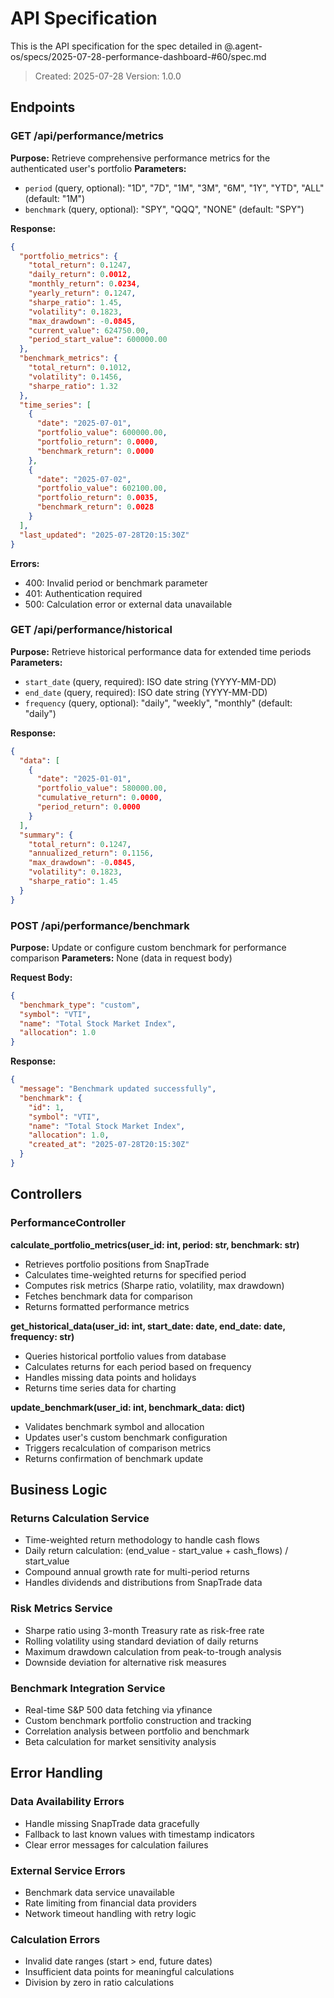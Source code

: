# API Specification

This is the API specification for the spec detailed in @.agent-os/specs/2025-07-28-performance-dashboard-#60/spec.md

> Created: 2025-07-28
> Version: 1.0.0

## Endpoints

### GET /api/performance/metrics

**Purpose:** Retrieve comprehensive performance metrics for the authenticated user's portfolio
**Parameters:** 
- `period` (query, optional): "1D", "7D", "1M", "3M", "6M", "1Y", "YTD", "ALL" (default: "1M")
- `benchmark` (query, optional): "SPY", "QQQ", "NONE" (default: "SPY")

**Response:**
```json
{
  "portfolio_metrics": {
    "total_return": 0.1247,
    "daily_return": 0.0012,
    "monthly_return": 0.0234,
    "yearly_return": 0.1247,
    "sharpe_ratio": 1.45,
    "volatility": 0.1823,
    "max_drawdown": -0.0845,
    "current_value": 624750.00,
    "period_start_value": 600000.00
  },
  "benchmark_metrics": {
    "total_return": 0.1012,
    "volatility": 0.1456,
    "sharpe_ratio": 1.32
  },
  "time_series": [
    {
      "date": "2025-07-01",
      "portfolio_value": 600000.00,
      "portfolio_return": 0.0000,
      "benchmark_return": 0.0000
    },
    {
      "date": "2025-07-02", 
      "portfolio_value": 602100.00,
      "portfolio_return": 0.0035,
      "benchmark_return": 0.0028
    }
  ],
  "last_updated": "2025-07-28T20:15:30Z"
}
```

**Errors:**
- 400: Invalid period or benchmark parameter
- 401: Authentication required
- 500: Calculation error or external data unavailable

### GET /api/performance/historical

**Purpose:** Retrieve historical performance data for extended time periods
**Parameters:**
- `start_date` (query, required): ISO date string (YYYY-MM-DD)
- `end_date` (query, required): ISO date string (YYYY-MM-DD)
- `frequency` (query, optional): "daily", "weekly", "monthly" (default: "daily")

**Response:**
```json
{
  "data": [
    {
      "date": "2025-01-01",
      "portfolio_value": 580000.00,
      "cumulative_return": 0.0000,
      "period_return": 0.0000
    }
  ],
  "summary": {
    "total_return": 0.1247,
    "annualized_return": 0.1156,
    "max_drawdown": -0.0845,
    "volatility": 0.1823,
    "sharpe_ratio": 1.45
  }
}
```

### POST /api/performance/benchmark

**Purpose:** Update or configure custom benchmark for performance comparison
**Parameters:** None (data in request body)

**Request Body:**
```json
{
  "benchmark_type": "custom",
  "symbol": "VTI",
  "name": "Total Stock Market Index",
  "allocation": 1.0
}
```

**Response:**
```json
{
  "message": "Benchmark updated successfully",
  "benchmark": {
    "id": 1,
    "symbol": "VTI", 
    "name": "Total Stock Market Index",
    "allocation": 1.0,
    "created_at": "2025-07-28T20:15:30Z"
  }
}
```

## Controllers

### PerformanceController

**calculate_portfolio_metrics(user_id: int, period: str, benchmark: str)**
- Retrieves portfolio positions from SnapTrade
- Calculates time-weighted returns for specified period
- Computes risk metrics (Sharpe ratio, volatility, max drawdown)
- Fetches benchmark data for comparison
- Returns formatted performance metrics

**get_historical_data(user_id: int, start_date: date, end_date: date, frequency: str)**
- Queries historical portfolio values from database
- Calculates returns for each period based on frequency
- Handles missing data points and holidays
- Returns time series data for charting

**update_benchmark(user_id: int, benchmark_data: dict)**
- Validates benchmark symbol and allocation
- Updates user's custom benchmark configuration
- Triggers recalculation of comparison metrics
- Returns confirmation of benchmark update

## Business Logic

### Returns Calculation Service
- Time-weighted return methodology to handle cash flows
- Daily return calculation: (end_value - start_value + cash_flows) / start_value
- Compound annual growth rate for multi-period returns
- Handles dividends and distributions from SnapTrade data

### Risk Metrics Service  
- Sharpe ratio using 3-month Treasury rate as risk-free rate
- Rolling volatility using standard deviation of daily returns
- Maximum drawdown calculation from peak-to-trough analysis
- Downside deviation for alternative risk measures

### Benchmark Integration Service
- Real-time S&P 500 data fetching via yfinance
- Custom benchmark portfolio construction and tracking
- Correlation analysis between portfolio and benchmark
- Beta calculation for market sensitivity analysis

## Error Handling

### Data Availability Errors
- Handle missing SnapTrade data gracefully
- Fallback to last known values with timestamp indicators
- Clear error messages for calculation failures

### External Service Errors
- Benchmark data service unavailable
- Rate limiting from financial data providers
- Network timeout handling with retry logic

### Calculation Errors
- Invalid date ranges (start > end, future dates)
- Insufficient data points for meaningful calculations
- Division by zero in ratio calculations